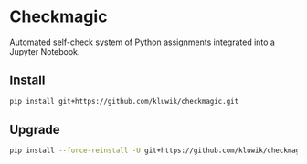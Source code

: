 # Checkmagic

Automated self-check system of Python assignments integrated into a Jupyter Notebook.

## Install

```bash
pip install git+https://github.com/kluwik/checkmagic.git
```

## Upgrade

```bash
pip install --force-reinstall -U git+https://github.com/kluwik/checkmagic.git
```
